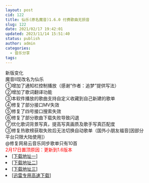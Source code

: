 ```yaml
---
layout: post
cid: 122
title: 仙乐(原名魔音)1.6.0 付费歌曲无损音
slug: 122
date: 2021/02/17 19:42:01
updated: 2023/11/14 15:51:40
status: publish
author: admin
categories: 
  - 音乐分享
tags: 
---
```



<div alt="潮男心博客 www.cnx0.com">
	<div>
		新版变化
	</div>
	<div>
		魔音II现改名为仙乐
	</div>
	<div>
		①增加了通知栏控制播放（感谢“作者：追梦”提供写法）
	</div>
	<div>
		②增加了歌词翻译功能
	</div>
	<div>
		③本软件播放的歌曲支持自定义收藏到自己新建的歌单
	</div>
	<div>
		④修复了部分接口MV失效
	</div>
	<div>
		⑤修复了四号接口搜索失效
	</div>
	<div>
		⑥修复了部分歌曲下载失败导致闪退
	</div>
	<div>
		⑦优化歌词背景写真，提高写真画质及歌手写真匹配度
	</div>
	<div>
		③修复热歌榜获取失败后无法切换自动歌单（国外小朋友福音[因部分
	</div>
	<div>
		平台只限大陆使用]）
	</div>
	<div>
		@修复网易云音乐同步歌单只有10首
	</div>
	<div>
	</div>
	<div>
		<span style="color:#FF0000;">2月17日置顶原因：更新到1.6版本</span>
	</div>
	<li>
		<a href="http://116.255.150.52/soft/UploadFile/2021/210217xy.rar" target="_blank">[下载地址一]</a>
	</li>
	<li>
		<a href="http://116.255.169.220/soft/UploadFile/2021/210217xy.rar" target="_blank">[下载地址二]</a>
	</li>
	<li>
		<a href="http://dx.qqyewu.com/soft/UploadFile/2021/210217xy.rar" target="_blank">[下载地址三]</a>
	</li>
	<li>
		<a href="https://djblog.cn/soft/download.asp?softid=23454&amp;downid=9&amp;id=24052" target="_blank">[迅雷专用高速下载]</a>
	</li>
</div>